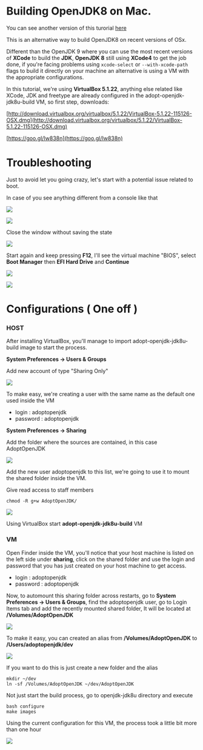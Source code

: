 # Building OpenJDK8 on Mac.

You can see another version of this turorial [here](http://allandequeiroz.io/2017/05/15/building-openjdk-8-on-mac-inception-approach)

This is an alternative way to build OpenJDK8 on recent versions of OSx.


Different than the OpenJDK 9 where you can use the most recent versions of **XCode** to build the **JDK**, **OpenJDK 8** still using **XCode4** to get the job done, if you're facing problems using ```xcode-select``` or ```--with-xcode-path``` flags to build it directly on your machine an alternative is using a VM with the appropriate configurations.

In this tutorial, we're using **VirtualBox 5.1.22**, anything else related like XCode, JDK and freetype are already configured in the adopt-openjdk-jdk8u-build VM, so first step, downloads:

[http://download.virtualbox.org/virtualbox/5.1.22/VirtualBox-5.1.22-115126-OSX.dmg](http://download.virtualbox.org/virtualbox/5.1.22/VirtualBox-5.1.22-115126-OSX.dmg)

[https://goo.gl/Iw838n](https://goo.gl/Iw838n)

# Troubleshooting

Just to avoid let you going crazy, let's start with a potential issue related to boot.

In case of you see anything different from a console like that

![](../../assets/0.png)

![](../../assets/../../assets/0.png)

Close the window without saving the state

![](../../assets/1.png)

Start again and keep pressing **F12**, I'll see the virtual machine "BIOS", select **Boot Manager** then **EFI Hard Drive** and **Continue**

![](../../assets/2.png)

![](../../assets/3.png)

# Configurations ( One off )

### HOST
    
After installing VirtualBox, you'll manage to import adopt-openjdk-jdk8u-build image to start the process.

**System Preferences -> Users & Groups**

Add new account of type "Sharing Only"

![](../../assets/4.png)

To make easy, we're creating a user with the same name as the default one used inside the VM

- login : adoptopenjdk
- password : adoptopenjdk

**System Preferences -> Sharing**

Add the folder where the sources are contained, in this case AdoptOpenJDK

![](../../assets/5.png)

Add the new user adoptopenjdk to this list, we're going to use it to mount the shared folder inside the VM.

Give read access to staff members

```
chmod -R g+w AdoptOpenJDK/
```

![](../../assets/6.png)

Using VirtualBox start **adopt-openjdk-jdk8u-build** VM


### VM

Open Finder inside the VM, you'll notice that your host machine is listed on the left side under **sharing**, click on the shared folder and use the login and password that you has just created on your host machine to get access.

- login : adoptopenjdk
- password : adoptopenjdk

Now, to automount this sharing folder across restarts, go to **System Preferences -> Users & Groups**, find the adoptopenjdk user, go to Login Items tab and add the recently mounted shared folder, It will be located at **/Volumes/AdoptOpenJDK**

![](../../assets/7.png)

To make it easy, you can created an alias from **/Volumes/AdoptOpenJDK** to **/Users/adoptopenjdk/dev**

![](../../assets/8.png)

If you want to do this is just create a new folder and the alias

```
mkdir ~/dev
ln -sf /Volumes/AdoptOpenJDK ~/dev/AdoptOpenJDK
```

Not just start the build process, go to openjdk-jdk8u directory and execute

```
bash configure
make images
```

Using the current configuration for this VM, the process took a little bit more than one hour

![](../../assets/9.png)
